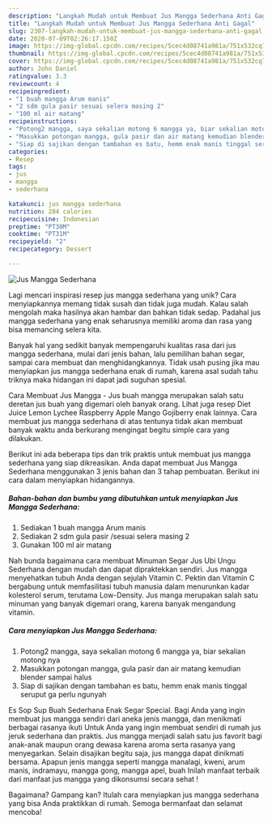 ```yaml
---
description: "Langkah Mudah untuk Membuat Jus Mangga Sederhana Anti Gagal"
title: "Langkah Mudah untuk Membuat Jus Mangga Sederhana Anti Gagal"
slug: 2307-langkah-mudah-untuk-membuat-jus-mangga-sederhana-anti-gagal
date: 2020-07-09T02:26:17.150Z
image: https://img-global.cpcdn.com/recipes/5cec4d08741a981a/751x532cq70/jus-mangga-sederhana-foto-resep-utama.jpg
thumbnail: https://img-global.cpcdn.com/recipes/5cec4d08741a981a/751x532cq70/jus-mangga-sederhana-foto-resep-utama.jpg
cover: https://img-global.cpcdn.com/recipes/5cec4d08741a981a/751x532cq70/jus-mangga-sederhana-foto-resep-utama.jpg
author: John Daniel
ratingvalue: 3.3
reviewcount: 4
recipeingredient:
- "1 buah mangga Arum manis"
- "2 sdm gula pasir sesuai selera masing 2"
- "100 ml air matang"
recipeinstructions:
- "Potong2 mangga, saya sekalian motong 6 mangga ya, biar sekalian motong nya"
- "Masukkan potongan mangga, gula pasir dan air matang kemudian blender sampai halus"
- "Siap di sajikan dengan tambahan es batu, hemm enak manis tinggal seruput ga perlu ngunyah"
categories:
- Resep
tags:
- jus
- mangga
- sederhana

katakunci: jus mangga sederhana 
nutrition: 284 calories
recipecuisine: Indonesian
preptime: "PT30M"
cooktime: "PT31M"
recipeyield: "2"
recipecategory: Dessert

---
```



![Jus Mangga Sederhana](https://img-global.cpcdn.com/recipes/5cec4d08741a981a/751x532cq70/jus-mangga-sederhana-foto-resep-utama.jpg)

Lagi mencari inspirasi resep jus mangga sederhana yang unik? Cara menyiapkannya memang tidak susah dan tidak juga mudah. Kalau salah mengolah maka hasilnya akan hambar dan bahkan tidak sedap. Padahal jus mangga sederhana yang enak seharusnya memiliki aroma dan rasa yang bisa memancing selera kita.

Banyak hal yang sedikit banyak mempengaruhi kualitas rasa dari jus mangga sederhana, mulai dari jenis bahan, lalu pemilihan bahan segar, sampai cara membuat dan menghidangkannya. Tidak usah pusing jika mau menyiapkan jus mangga sederhana enak di rumah, karena asal sudah tahu triknya maka hidangan ini dapat jadi suguhan spesial.

Cara Membuat Jus Mangga - Jus buah mangga merupakan salah satu deretan jus buah yang digemari oleh banyak orang. Lihat juga resep Diet Juice Lemon Lychee Raspberry Apple Mango Gojiberry enak lainnya. Cara membuat jus mangga sederhana di atas tentunya tidak akan membuat banyak waktu anda berkurang mengingat begitu simple cara yang dilakukan.


Berikut ini ada beberapa tips dan trik praktis untuk membuat jus mangga sederhana yang siap dikreasikan. Anda dapat membuat Jus Mangga Sederhana menggunakan 3 jenis bahan dan 3 tahap pembuatan. Berikut ini cara dalam menyiapkan hidangannya.

<!--inarticleads1-->

##### Bahan-bahan dan bumbu yang dibutuhkan untuk menyiapkan Jus Mangga Sederhana:

1. Sediakan 1 buah mangga Arum manis
1. Sediakan 2 sdm gula pasir /sesuai selera masing 2
1. Gunakan 100 ml air matang


Nah bunda bagaimana cara membuat Minuman Segar Jus Ubi Ungu Sederhana dengan mudah dan dapat dipraktekkan sendiri. Jus mangga menyehatkan tubuh Anda dengan sejulah Vitamin C. Pektin dan Vitamin C bergabung untuk memfasilitasi tubuh manusia dalam menurunkan kadar kolesterol serum, terutama Low-Density. Jus manga merupakan salah satu minuman yang banyak digemari orang, karena banyak mengandung vitamin. 

<!--inarticleads2-->

##### Cara menyiapkan Jus Mangga Sederhana:

1. Potong2 mangga, saya sekalian motong 6 mangga ya, biar sekalian motong nya
1. Masukkan potongan mangga, gula pasir dan air matang kemudian blender sampai halus
1. Siap di sajikan dengan tambahan es batu, hemm enak manis tinggal seruput ga perlu ngunyah


Es Sop Sup Buah Sederhana Enak Segar Special. Bagi Anda yang ingin membuat jus mangga sendiri dari aneka jenis mangga, dan menikmati berbagai rasanya ikuti Untuk Anda yang ingin membuat sendiri di rumah jus jeruk sederhana dan praktis. Jus mangga menjadi salah satu jus favorit bagi anak-anak maupun orang dewasa karena aroma serta rasanya yang menyegarkan. Selain disajikan begitu saja, jus mangga dapat dinikmati bersama. Apapun jenis mangga seperti mangga manalagi, kweni, arum manis, indramayu, mangga gong, mangga apel, buah Inilah manfaat terbaik dari manfaat jus mangga yang dikonsumsi secara sehat ! 

Bagaimana? Gampang kan? Itulah cara menyiapkan jus mangga sederhana yang bisa Anda praktikkan di rumah. Semoga bermanfaat dan selamat mencoba!
